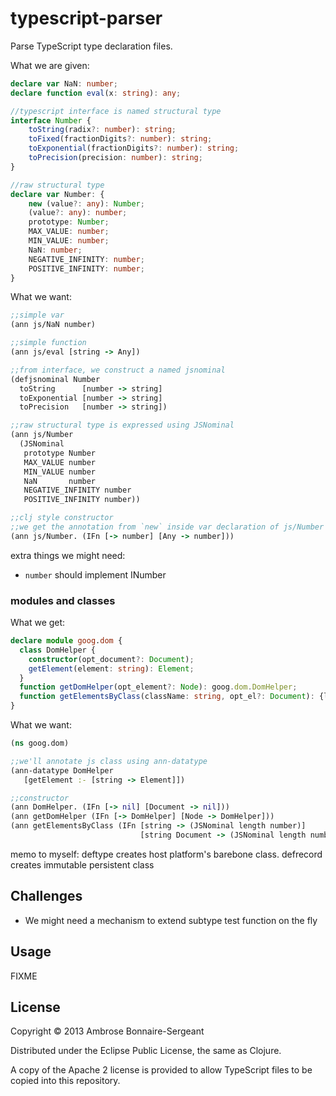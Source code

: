 # typescript-parser

Parse TypeScript type declaration files.


What we are given:

```typescript
declare var NaN: number;
declare function eval(x: string): any;

//typescript interface is named structural type
interface Number {
    toString(radix?: number): string;
    toFixed(fractionDigits?: number): string;
    toExponential(fractionDigits?: number): string;
    toPrecision(precision: number): string;
}

//raw structural type
declare var Number: {
    new (value?: any): Number;
    (value?: any): number;
    prototype: Number;
    MAX_VALUE: number;
    MIN_VALUE: number;
    NaN: number;
    NEGATIVE_INFINITY: number;
    POSITIVE_INFINITY: number;
}
```

What we want:

```clojure
;;simple var
(ann js/NaN number)

;;simple function
(ann js/eval [string -> Any])

;;from interface, we construct a named jsnominal
(defjsnominal Number
  toString      [number -> string]
  toExponential [number -> string]
  toPrecision   [number -> string])

;;raw structural type is expressed using JSNominal
(ann js/Number
  (JSNominal
   prototype Number
   MAX_VALUE number
   MIN_VALUE number
   NaN       number
   NEGATIVE_INFINITY number
   POSITIVE_INFINITY number))

;;clj style constructor
;;we get the annotation from `new` inside var declaration of js/Number
(ann js/Number. (IFn [-> number] [Any -> number]))
```

extra things we might need:

+ `number` should implement INumber

### modules and classes

What we get:

```typescript
declare module goog.dom {
  class DomHelper {
    constructor(opt_document?: Document);
    getElement(element: string): Element;
  }
  function getDomHelper(opt_element?: Node): goog.dom.DomHelper;
  function getElementsByClass(className: string, opt_el?: Document): {length: number};
}
```

What we want:

```clojure
(ns goog.dom)

;;we'll annotate js class using ann-datatype
(ann-datatype DomHelper
   [getElement :- [string -> Element]])

;;constructor
(ann DomHelper. (IFn [-> nil] [Document -> nil]))
(ann getDomHelper (IFn [-> DomHelper] [Node -> DomHelper]))
(ann getElementsByClass (IFn [string -> (JSNominal length number)]
                             [string Document -> (JSNominal length number)]))
```

memo to myself: deftype creates host platform's barebone class. defrecord creates immutable persistent class


## Challenges

+ We might need a mechanism to extend subtype test function on the fly

## Usage

FIXME

## License

Copyright © 2013 Ambrose Bonnaire-Sergeant

Distributed under the Eclipse Public License, the same as Clojure.

A copy of the Apache 2 license is provided to allow TypeScript files
to be copied into this repository.
